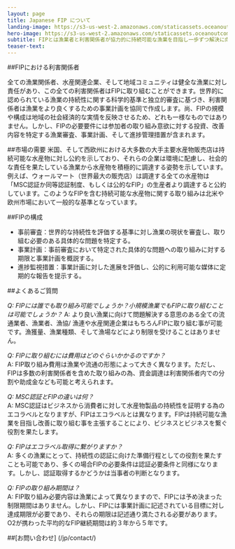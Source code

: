 ```yaml
---
layout: page 
title: Japanese FIP について
landing-image: https://s3-us-west-2.amazonaws.com/staticassets.oceanoutcomes.org/rollover+images/services-hover.jpg
hero-image: https://s3-us-west-2.amazonaws.com/staticassets.oceanoutcomes.org/hero+photos/serviceshero.jpg
subtitle: FIPとは漁業者と利害関係者が協力的に持続可能な漁業を目指し一歩ずつ解決に向けて取組むプロセスです。そして水産市場と連携し、この取り組みを着実に前進できるようサポートします。
teaser-text:
---
```


##FIPにおける利害関係者

全ての漁業関係者、水産関連企業、そして地域コミュニティは健全な漁業に対し責任があり、この全ての利害関係者はFIPに取り組むことができます。世界的に認められている漁業の持続性に関する科学的基準と独立的審査に基づき、利害関係者は漁業をより良くするための事業計画を協同で作成します。尚、FIPの規模や構成は地域の社会経済的な実情を反映させるため、どれも一様なものではありません。しかし、FIPの必要要件には参加者の取り組み意欲に対する投資、改善内容を特定する漁業審査、事業計画、そして進捗管理措置が含まれます。

##市場の需要
米国、そして西欧州における大多数の大手主要水産物販売店は持続可能な水産物に対し公約を示しており、それらの企業は環境に配慮し、社会的な責任を果たしている漁業から水産物を積極的に調達する姿勢を示しています。例えば、ウォールマート（世界最大の販売店）は調達する全ての水産物は「MSC認証か同等認証制度、もしくは公的なFIP」の生産者より調達すると公約しています。このようなFIPを含む持続可能な水産物に関する取り組みは北米や欧州市場において一般的な基準となっています。

##FIPの構成

* 事前審査：世界的な持続性を評価する基準に対し漁業の現状を審査し、取り組む必要のある具体的な問題を特定する。
* 事業計画：事前審査において特定された具体的な問題への取り組みに対する期限と事業計画を概説する。
* 進捗監視措置：事業計画に対した進展を評価し、公的に利用可能な媒体に定期的な報告を提示する。

##よくあるご質問

*Q: FIPには誰でも取り組み可能でしょうか？小規模漁業でもFIPに取り組むことは可能でしょうか？*
A: より良い漁業に向けて問題解決する意思のある全ての流通業者、漁業者、漁協/ 漁連や水産関連企業はもちろんFIPに取り組む事が可能です。漁獲量、漁業種類、そして漁場などにより制限を受けることはありません。

*Q: FIPに取り組むには費用はどのぐらいかかるのですか？*  
A: FIP取り組み費用は漁業や流通の形態によって大きく異なります。ただし、FIPは多数の利害関係者を含めた取り組みの為、資金調達は利害関係者内での分割や助成金なども可能と考えられます。

*Q: MSC認証とFIPの違いは何？*  
A: MSC認証はビジネスから消費者に対して水産物製品の持続性を証明する為のエコラベルとなりますが、FIPはエコラベルとは異なります。FIPは持続可能な漁業を目指し改善に取り組む事を主張することにより、ビジネスとビジネスを繋ぐ役割を果たします。 

*Q: FIPはエコラベル取得に繋がりますか？*  
A: 多くの漁業にとって、持続性の認証に向けた準備行程としての役割を果たすことも可能であり、多くの場合FIPの必要条件は認証必要条件と同様になります。しかし、認証取得するかどうかは当事者の判断となります。

*Q: FIPの取り組み期間は？*  
A: FIP取り組み必要内容は漁業によって異なりますので、FIPには予め決まった制限期間はありません。しかし、FIPには事業計画に記述されている目標に対し達成期限が必要であり、それらの期限は記述通り満たされる必要があります。O2が携わった平均的なFIP継続期間は約３年から５年です。

##[お問い合わせ] (/jp/contact/)

